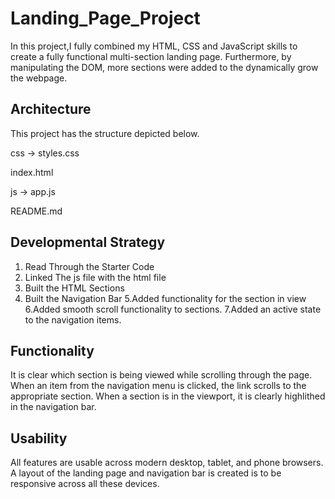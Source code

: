 # Landing_Page_Project
In this project,I fully combined my HTML, CSS and JavaScript skills to create a fully functional multi-section landing page.
Furthermore, by manipulating the DOM, more sections were added to the dynamically grow the webpage.

## Architecture
This project has the structure depicted below.

css -> styles.css  

index.html

js -> app.js

README.md

## Developmental Strategy
1. Read Through the Starter Code
2. Linked The js file with the html file
3. Built the HTML Sections
4. Built the Navigation Bar
5.Added functionality for the section in view
6.Added smooth scroll functionality to sections.
7.Added an active state to the navigation items.



## Functionality
It is clear which section is being viewed while scrolling through the page.
When an item from the navigation menu is clicked, the link scrolls to the appropriate section.
When a section is in the viewport, it is clearly highlithed in the navigation bar.

## Usability
All features are usable across modern desktop, tablet, and phone browsers.
A layout of the landing page and navigation bar is created is to be responsive across all these devices.




